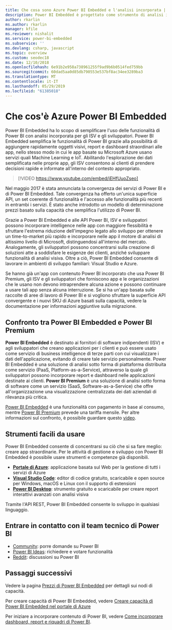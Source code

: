 ```yaml
---
title: Che cosa sono Azure Power BI Embedded e l'analisi incorporata | Microsoft Docs
description: Power BI Embedded è progettato come strumento di analisi incorporata per semplificare l'uso delle funzionalità di Power BI per gli ISV e gli sviluppatori, consentendo di aggiungere rapidamente alle app oggetti visivi, report e dashboard straordinari. Informazioni sull'uso del software di analisi incorporata, di strumenti di analisi incorporata o di strumenti di business intelligence incorporata tramite Power BI Embedded.
author: rkarlin
ms.author: rkarlin
manager: kfile
ms.reviewer: nishalit
ms.service: power-bi-embedded
ms.subservice: ''
ms.devlang: csharp, javascript
ms.topic: overview
ms.custom: seodec18
ms.date: 12/10/2018
ms.openlocfilehash: 6e91b2e958a738961255f9ad9b6b0514fed759bb
ms.sourcegitcommit: 60dad5aa0d85db790553e537bf8ac34ee3289ba3
ms.translationtype: MT
ms.contentlocale: it-IT
ms.lasthandoff: 05/29/2019
ms.locfileid: "61385018"
---
```

# <a name="what-is-power-bi-embedded-in-azure"></a>Che cos'è Azure Power BI Embedded

Power BI Embedded ha lo scopo di semplificare l'uso delle funzionalità di Power BI con analisi incorporata per gli ISV e gli sviluppatori. Power BI Embedded semplifica le funzionalità di Power BI grazie alla possibilità di aggiungere rapidamente oggetti visivi, report e dashboard straordinari alle app, nello stesso modo in cui le app basate su Microsoft Azure usano servizi quali Machine Learning e IoT. Abilitando l'esplorazione dei dati semplificata nelle proprie app, gli ISV consentono ai clienti di prendere decisioni rapide e informate all'interno del contesto appropriato.

> [!VIDEO https://www.youtube.com/embed/iEHfUuoZseo]

Nel maggio 2017 è stata annunciata la convergenza dei servizi di Power BI e di Power BI Embedded. Tale convergenza ha offerto un'unica superficie API, un set coerente di funzionalità e l'accesso alle funzionalità più recenti in entrambi i servizi. È stato anche introdotto un modello di determinazione prezzi basato sulla capacità che semplifica l'utilizzo di Power BI.

Grazie a Power BI Embedded e alle API Power BI, ISV e sviluppatori possono incorporare intelligence nelle app con maggiore flessibilità e sfruttare l'estrema riduzione dell'impegno legato allo sviluppo per ottenere un time-to-market più rapido e incorporare nelle app il motore di analisi di altissimo livello di Microsoft, distinguendosi all'interno del mercato. Analogamente, gli sviluppatori possono concentrarsi sulla creazione di soluzioni atte a soddisfare le esigenze dei clienti, anziché sviluppare funzionalità di analisi visiva. Oltre a ciò, Power BI Embedded consente di lavorare in ambienti di sviluppo familiari: Visual Studio e Azure.

Se hanno già un'app con contenuto Power BI incorporato che usa Power BI Premium, gli ISV e gli sviluppatori che forniscono app e le organizzazioni che le usano non devono intraprendere alcuna azione e possono continuare a usare tali app senza alcuna interruzione. Se si ha un'app basata sulle raccolte di aree di lavoro di Power BI e si vogliono sfruttare la superficie API convergente e i nuovi SKU di Azure basati sulla capacità, vedere la documentazione per informazioni aggiuntive sulla migrazione.

## <a name="comparing-power-bi-embedded-with-power-bi-premium"></a>Confronto tra Power BI Embedded e Power BI Premium

**Power BI Embedded** è destinato ai fornitori di software indipendenti (ISV) e agli sviluppatori che creano applicazioni per i clienti e può essere usato come servizio di business intelligence di terze parti con cui visualizzare i dati dell'applicazione, evitando di creare tale servizio personalmente. Power BI Embedded è una soluzione di analisi sotto forma di piattaforma distribuita come servizio (PaaS, Platform-as-a-Service), attraverso la quale gli sviluppatori possono incorporare report e dashboard nelle applicazioni destinate ai clienti. **Power BI Premium** è una soluzione di analisi sotto forma di software come un servizio (SaaS, Software-as-a-Service) che offre all'organizzazione una visualizzazione centralizzata dei dati aziendali di rilevanza più critica. 

[Power BI Embedded](https://azure.microsoft.com/pricing/details/power-bi-embedded/) è una funzionalità con pagamento in base al consumo, mentre [Power BI Premium](https://powerbi.microsoft.com/calculator/) prevede una tariffa mensile. Per altre informazioni sul confronto, è possibile guardare questo [video](https://www.youtube.com/watch?v=0y2oJikC6Xc&t=0s&list=PLv2BtOtLblH1dQPV49Ni12olDcUoW-GEl&index=3).

## <a name="easy-to-use-tools"></a>Strumenti facili da usare

Power BI Embedded consente di concentrarsi su ciò che si sa fare meglio: creare app straordinarie. Per le attività di gestione e sviluppo con Power BI Embedded è possibile usare strumenti e competenze già disponibili.

* [**Portale di Azure**](https://portal.azure.com/): applicazione basata sul Web per la gestione di tutti i servizi di Azure
* [**Visual Studio Code**](https://code.visualstudio.com/docs): editor di codice gratuito, scaricabile e open source per Windows, macOS e Linux con il supporto di estensioni
* [**Power BI Desktop**](https://powerbi.microsoft.com/desktop/): strumento gratuito e scaricabile per creare report interattivi avanzati con analisi visiva

Tramite l'API REST, Power BI Embedded consente lo sviluppo in qualsiasi linguaggio.

## <a name="engage-with-the-power-bi-engineering-team"></a>Entrare in contatto con il team tecnico di Power BI

* [Community](https://community.powerbi.com/): porre domande su Power BI
* [Power BI Ideas](https://ideas.powerbi.com): richiedere e votare funzionalità
* [Reddit](https://www.reddit.com/r/PowerBI/): discussioni su Power BI

## <a name="next-steps"></a>Passaggi successivi

Vedere la pagina [Prezzi di Power BI Embedded](https://azure.microsoft.com/pricing/details/power-bi-embedded/) per dettagli sui nodi di capacità.

Per creare capacità di Power BI Embedded, vedere [Creare capacità di Power BI Embedded nel portale di Azure](azure-pbie-create-capacity.md)

Per iniziare a incorporare contenuto di Power BI, vedere [Come incorporare dashboard, report e riquadri di Power BI](https://powerbi.microsoft.com/documentation/powerbi-developer-embedding-content/).
